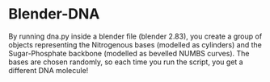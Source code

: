# Blender-DNA

By running dna.py inside a blender file (blender 2.83), you create a group of objects representing the Nitrogenous bases (modelled as cylinders) and the Sugar-Phosphate backbone (modelled as bevelled NUMBS curves).
The bases are chosen randomly, so each time you run the script, you get a different DNA molecule!
